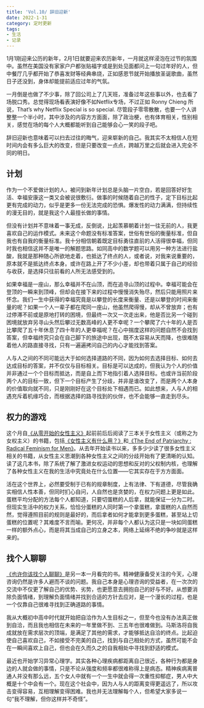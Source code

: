 ```yaml
---
title: 'Vol.10/ 辞旧迎新'
date: 2022-1-31
category: 定时更新
tags:
- 生活
- 记录
---
```


1月1刚迎来公历的新年，2月1日就要迎来农历新年，一月就这样浸泡在过节的氛围中。虽然在美国没有家家户户都张贴福字或是到处见面都问上一句过年好的人，但中餐厅几乎都开始了恭喜发财等经典串烧，正如感恩节就开始播放圣诞歌曲，虽然日子还没到，身体却能提前适应过年的气氛。

一月倒是也做了不少事，除了回公司上了几天班，准备过年这些事以外，也去看了场脱口秀。总觉得现场看表演好像不如Netflix专场，不过正如 Ronny Chieng 所说，That’s why Netflix Special is so special. 尽管段子零零散散，也要一个人讲整整一个半小时，其中涉及的内容方方面面，除了政治梗，也有体育相关，性别相关，感觉在场的每个人大概都能听到自己能够会心一笑的段子吧。

辞旧迎新也意味着可以扫去过往的晦气，迎来崭新的自己。我其实不太相信人在短时间内会有多么巨大的改变，但是只要改变一点点，跨越万里之后就会进入完全不同的明日。

<!--more-->

## 计划

作为一个不爱做计划的人，被问到新年计划总是头脑一片空白，若是回答好好生活、幸福安康这一类又会被说很敷衍。做事的时候随着自己的性子，定下目标比起更有完成的动力，似乎是更多一份无法完成的恐惧。爆发性的动力满满，但持续性的漫无目的，就是我这个人最擅长做的事情。

但没有计划并不意味着一事无成，反倒说，比起羡慕朝着计划一往无前的人，我更喜欢自己的运作模式。未来这个命题没有标准答案，世俗有世俗的衡量标准，但自我也有自我的衡量标准。我十分相信朝着既定目标勇往直前的人活得很幸福，但同时我也相信这并不是唯一的解题思路。如同高中的数学题可以用另一种方法进行盐酸，我就是那种随心所欲地走着，也抵达了终点的人，或者说，对我来说重要的，原本就不是抵达终点本身。或许在路上开了不少小差，却也带着只属于自己的经验与收获，是选择只往前看的人所无法感受到的。

如果幸福是一座山，那么幸福并不在山顶，而在追寻山顶的过程中。幸福可能会在登顶的一瞬来到顶峰，但却会在接下来的过程中慢慢消失殆尽，然后只能用照片来怀念。我们一生中获得的幸福究竟是以攀登的长度来衡量、还是以攀登的时间来衡量的呢？如果一个人一辈子都在爬同一座山，他虽然爬得慢，却从不曾放弃；也有过停滞不前或是原地打转的困境，但最终一次又一次走出来，他是否比另一个碰到困境就放弃另寻山头然后攀过无数高峰的人更不幸呢？一个攀爬了六十年的人是否比攀爬了五十年休息了四十年的人更幸福呢？在心中揣度这样的问题自然不会找到答案，但幸福终究只会在自己脚下的旅途中出现，既不太容易从天而降，也很难随着他人的路直接寻找，只有一遍遍拷问自己的内心才能找到答案。

人与人之间的不同可能远大于如何选择道路的不同，因为如何去选择目标、如何去达成目标的答案，并不仅仅与目标相关。目标是可以达成的，但我认为个人的价值并非通过一个个目标而抵达，而是自上而下地指引着人选择目标。也或许当前阶段两个人的目标一致，但下一个目标产生了分歧，并非是谁改变了，而是两个人本身的价值取向就不同，只是刚刚好在这个目标处下相遇而已。如此想来，人与人的相遇充斥着机缘巧合，而根据选择的路寻找到的伙伴，也不会能够一直走到尽头。

## 权力的游戏

这个月自[《从零开始的女性主义》](https://book.douban.com/subject/35523099/)起前前后后阅读了三本关于女性主义（或称之为女权主义）的书籍，包括[《女性主义有什么用？》](https://book.douban.com/subject/35518116/)和[《The End of Patriarchy : Radical Feminism for Men》](https://book.douban.com/subject/30206425/)。从去年开始读书以来，多多少少读了很多女性主义相关的书籍，从女性主义思潮到各种女性主义之间的分歧开始有了更清晰的认知。读了这几本书，除了系统了解了激进女权运动的思想和反对的父权制内核，也理解了各种女性主义在我的生活中究竟处在什么位置——它其实存在于方方面面。

活在这个世界上，必然要受制于已有的规章制度，上有法律、下有道德，尽管我确实相信人性本善，但同时扪心自问，人自然也是贪婪的，在权力问题上更是如此。蛋糕平均分配的方法每个人都知道，只要切蛋糕的人后拿，就能保证一分为二时。但现实生活中的权力关系，恰恰分蛋糕的人同时第一个拿蛋糕，拿蛋糕的人自然而然，觉得遵照目前的规则是最好的，而后拿者如何才能拿到更多蛋糕，甚至站上切蛋糕的位置呢？其难度不言而喻。更何况，并非每个人都认为这只是一块如同蛋糕一样的额外点心，而是将其当成自己的立身之本，网络上延绵不绝的争吵就是这样来的。

## 找个人聊聊

[《也许你该找个人聊聊》](https://book.douban.com/subject/35481512/)是另一本一月看完的书。精神健康备受关注的今天，心理咨询仍然是许多人避而不谈的问题。我自己本身是心理咨询的受益者，在一次次的交流中不仅更了解自己的优势、劣势，也更愿意去拥抱自己的好与不好。从想要消除负面情绪，到理解负面情绪并找到合适的方针去应对，是一个漫长的过程，也是一个仅靠自己很难寻找到正确道路的事情。

我从大概初中高中时代就开始把自洽作为人生目标之一，但至今也没有办法真正做到自洽，而且我也相信在未来的一年里做不到、三五年也很难做到。马斯洛将自我成就放在需求层次的顶端，是满足了其他的需求，才能够抵达自洽的终点。比起迫使自己喜欢自己，不如接受不完美的自己，找到与自己相处的方式，虽然可能不会在一瞬间喜欢上自己，但也会在久而久之的自我相处中寻找到舒适的模式。

最近也开始学习异常心理学。其实各种心理疾病都距离自己很近，各种行为都是身边的人就会做的事情，只是不论从强度和频率都很难称得上是病态。精神疾病离普通人并没有那么远，五个女人中就有一个一生中就会得一次重性抑郁症，男人中大概是十个中会有一个。现在这个社会中，因为人与人的距离变得更遥远了，所以攻击变得容易，互相理解变得困难。我也并无法理解每个人，但希望大家多说一句“我不理解，但你这样并不奇怪”。
